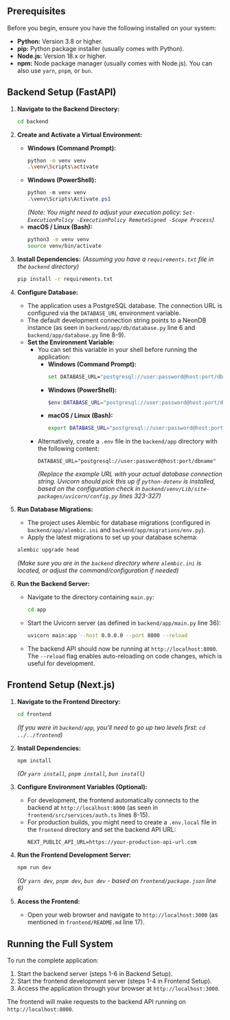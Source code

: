 ## Prerequisites

Before you begin, ensure you have the following installed on your system:

- **Python:** Version 3.8 or higher.
- **pip:** Python package installer (usually comes with Python).
- **Node.js:** Version 18.x or higher.
- **npm:** Node package manager (usually comes with Node.js). You can also use `yarn`, `pnpm`, or `bun`.

## Backend Setup (FastAPI)

1.  **Navigate to the Backend Directory:**

    ```bash
    cd backend
    ```

2.  **Create and Activate a Virtual Environment:**

    - **Windows (Command Prompt):**
      ```bash
      python -m venv venv
      .\venv\Scripts\activate
      ```
    - **Windows (PowerShell):**
      ```powershell
      python -m venv venv
      .\venv\Scripts\Activate.ps1
      ```
      _(Note: You might need to adjust your execution policy: `Set-ExecutionPolicy -ExecutionPolicy RemoteSigned -Scope Process`)_
    - **macOS / Linux (Bash):**
      ```bash
      python3 -m venv venv
      source venv/bin/activate
      ```

3.  **Install Dependencies:**
    _(Assuming you have a `requirements.txt` file in the `backend` directory)_

    ```bash
    pip install -r requirements.txt
    ```

4.  **Configure Database:**

    - The application uses a PostgreSQL database. The connection URL is configured via the `DATABASE_URL` environment variable.
    - The default development connection string points to a NeonDB instance (as seen in `backend/app/db/database.py` line 6 and `backend/app/database.py` line 8-9).
    - **Set the Environment Variable:**
      - You can set this variable in your shell before running the application:
        - **Windows (Command Prompt):**
          ```bash
          set DATABASE_URL="postgresql://user:password@host:port/dbname"
          ```
        - **Windows (PowerShell):**
          ```powershell
          $env:DATABASE_URL="postgresql://user:password@host:port/dbname"
          ```
        - **macOS / Linux (Bash):**
          ```bash
          export DATABASE_URL="postgresql://user:password@host:port/dbname"
          ```
      - Alternatively, create a `.env` file in the `backend/app` directory with the following content:
        ```text:.env
        DATABASE_URL="postgresql://user:password@host:port/dbname"
        ```
        _(Replace the example URL with your actual database connection string. Uvicorn should pick this up if `python-dotenv` is installed, based on the configuration check in `backend/venv/Lib/site-packages/uvicorn/config.py` lines 323-327)_

5.  **Run Database Migrations:**

    - The project uses Alembic for database migrations (configured in `backend/app/alembic.ini` and `backend/app/migrations/env.py`).
    - Apply the latest migrations to set up your database schema:

    ```bash
    alembic upgrade head
    ```

    _(Make sure you are in the `backend` directory where `alembic.ini` is located, or adjust the command/configuration if needed)_

6.  **Run the Backend Server:**
    - Navigate to the directory containing `main.py`:
      ```bash
      cd app
      ```
    - Start the Uvicorn server (as defined in `backend/app/main.py` line 36):
      ```bash
      uvicorn main:app --host 0.0.0.0 --port 8000 --reload
      ```
    - The backend API should now be running at `http://localhost:8000`. The `--reload` flag enables auto-reloading on code changes, which is useful for development.

## Frontend Setup (Next.js)

1.  **Navigate to the Frontend Directory:**

    ```bash
    cd frontend
    ```

    _(If you were in `backend/app`, you'll need to go up two levels first: `cd ../../frontend`)_

2.  **Install Dependencies:**

    ```bash
    npm install
    ```

    _(Or `yarn install`, `pnpm install`, `bun install`)_

3.  **Configure Environment Variables (Optional):**

    - For development, the frontend automatically connects to the backend at `http://localhost:8000` (as seen in `frontend/src/services/auth.ts` lines 8-15).
    - For production builds, you might need to create a `.env.local` file in the `frontend` directory and set the backend API URL:
      ```text:.env.local
      NEXT_PUBLIC_API_URL=https://your-production-api-url.com
      ```

4.  **Run the Frontend Development Server:**

    ```bash
    npm run dev
    ```

    _(Or `yarn dev`, `pnpm dev`, `bun dev` - based on `frontend/package.json` line 6)_

5.  **Access the Frontend:**
    - Open your web browser and navigate to `http://localhost:3000` (as mentioned in `frontend/README.md` line 17).

## Running the Full System

To run the complete application:

1.  Start the backend server (steps 1-6 in Backend Setup).
2.  Start the frontend development server (steps 1-4 in Frontend Setup).
3.  Access the application through your browser at `http://localhost:3000`.

The frontend will make requests to the backend API running on `http://localhost:8000`.
